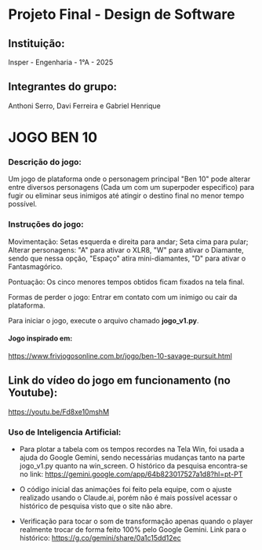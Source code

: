 # Projeto Final - Design de Software

## Instituição:
Insper - Engenharia - 1°A - 2025

## Integrantes do grupo: 
Anthoni Serro, Davi Ferreira e Gabriel Henrique

# JOGO BEN 10

### Descrição do jogo:
Um jogo de plataforma onde o personagem principal "Ben 10" pode alterar entre diversos personagens (Cada um com um superpoder especifico) para fugir ou eliminar seus inimigos até atingir o destino final no menor tempo possível. 

### Instruções do jogo:

Movimentação: Setas esquerda e direita para andar; Seta cima para pular; Alterar personagens: "A" para ativar o XLR8, "W" para ativar o Diamante, sendo que nessa opção, "Espaço" atira mini-diamantes, "D" para ativar o Fantasmagórico. 

Pontuação: Os cinco menores tempos obtidos ficam fixados na tela final.

Formas de perder o jogo: Entrar em contato com um inimigo ou cair da plataforma.

Para iniciar o jogo, execute o arquivo chamado **jogo_v1.py**.

#### Jogo inspirado em:

https://www.frivjogosonline.com.br/jogo/ben-10-savage-pursuit.html

## Link do vídeo do jogo em funcionamento (no Youtube):

https://youtu.be/Fd8xe10mshM

### Uso de Inteligencia Artificial: 
 - Para plotar a tabela com os tempos recordes na Tela Win, foi usada a ajuda do Google Gemini, sendo necessárias mudanças tanto na parte jogo_v1.py quanto na win_screen. O histórico da pesquisa encontra-se no link: https://gemini.google.com/app/64b823017527a1d8?hl=pt-PT

 - O código inicial das animações foi feito pela equipe, com o ajuste realizado usando o Claude.ai, porém não é mais possível acessar o histórico de pesquisa visto que o site não abre.

 - Verificação para tocar o som de transformação apenas quando o player realmente trocar de forma feito 100% pelo Google Gemini. Link para o histórico: https://g.co/gemini/share/0a1c15dd12ec

